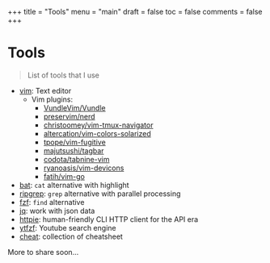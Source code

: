 +++
title = "Tools"
menu = "main"
draft = false
toc = false
comments = false
+++

# Tools

> List of tools that I use

- [vim](https://github.com/vim/vim): Text editor
    - Vim plugins:
        - [VundleVim/Vundle](https://github.com/VundleVim/Vundle.vim)
        - [preservim/nerd](https://github.com/preservim/nerdtree)
        - [christoomey/vim-tmux-navigator](https://github.com/christoomey/vim-tmux-navigator)
        - [altercation/vim-colors-solarized](https://github.com/altercation/vim-colors-solarized)
        - [tpope/vim-fugitive](https://github.com/tpope/vim-fugitive)
        - [majutsushi/tagbar](https://github.com/majutsushi/tagbar)
        - [codota/tabnine-vim](https://github.com/codota/tabnine-vim)
        - [ryanoasis/vim-devicons](https://github.com/ryanoasis/vim-devicons)
        - [fatih/vim-go](https://github.com/fatih/vim-go)
- [bat](https://github.com/sharkdp/bat): `cat` alternative with highlight
- [ripgrep](https://github.com/BurntSushi/ripgrep): `grep` alternative with parallel processing
- [fzf](https://github.com/junegunn/fzf): `find` alternative
- [jq](https://github.com/stedolan/jq): work with json data
- [httpie](https://github.com/httpie/httpie): human-friendly CLI HTTP client for the API era
- [ytfzf](https://github.com/pystardust/ytfzf): Youtube search engine
- [cheat](https://cheat.sh/): collection of cheatsheet

More to share soon...
